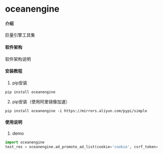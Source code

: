 # oceanengine

#### 介绍
巨量引擎工具集

#### 软件架构
软件架构说明


#### 安装教程

1.  pip安装
```shell script
pip install oceanengine
```
2.  pip安装（使用阿里镜像加速）
```shell script
pip install oceanengine -i https://mirrors.aliyun.com/pypi/simple
```

#### 使用说明

1.  demo
```python
import oceanengine
test_res = oceanengine.ad_promote_ad_list(cookie='cookie', csrf_token='token', aadvid='')
```
